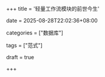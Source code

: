 +++
title = '轻量工作流模块的前世今生'

date = 2025-08-28T22:02:36+08:00

categories = ["数据库"]

tags = ["范式"]

draft = true

+++

